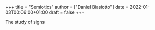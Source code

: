 +++
title = "Semiotics"
author = ["Daniel Biasiotto"]
date = 2022-01-03T00:06:00+01:00
draft = false
+++

The study of signs
